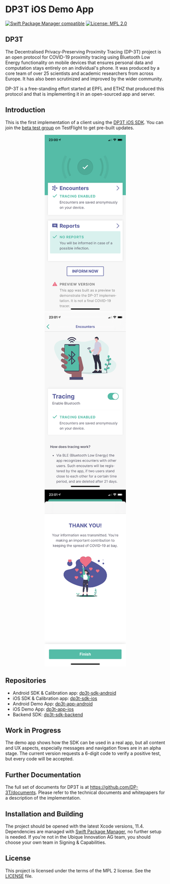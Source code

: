 # DP3T iOS Demo App

[![Swift Package Manager compatible](https://img.shields.io/badge/SPM-%E2%9C%93-brightgreen.svg?style=flat)](https://github.com/apple/swift-package-manager)
[![License: MPL 2.0](https://img.shields.io/badge/License-MPL%202.0-brightgreen.svg)](https://github.com/DP-3T/dp3t-sdk-ios/blob/master/LICENSE)


## DP3T
The Decentralised Privacy-Preserving Proximity Tracing (DP-3T) project is an open protocol for COVID-19 proximity tracing using Bluetooth Low Energy functionality on mobile devices that ensures personal data and computation stays entirely on an individual's phone. It was produced by a core team of over 25 scientists and academic researchers from across Europe. It has also been scrutinized and improved by the wider community.

DP-3T is a free-standing effort started at EPFL and ETHZ that produced this protocol and that is implementing it in an open-sourced app and server.


## Introduction
This is the first implementation of a client using the [DP3T iOS SDK](https://github.com/DP-3T/dp3t-sdk-ios). You can join the [beta test group](https://testflight.apple.com/join/DkKO0Mhd) on TestFlight to get pre-built updates.

<p align="center">
<img src="Documentation/screenshots/screenshot_homescreen.png" width="256">
<img src="Documentation/screenshots/screenshot_encounters.png" width="256">
<img src="Documentation/screenshots/screenshot_thankyou.png" width="256">
</p>

## Repositories
* Android SDK & Calibration app: [dp3t-sdk-android](https://github.com/DP-3T/dp3t-sdk-android)
* iOS SDK & Calibration app: [dp3t-sdk-ios](https://github.com/DP-3T/dp3t-sdk-ios)
* Android Demo App: [dp3t-app-android](https://github.com/DP-3T/dp3t-app-android)
* iOS Demo App: [dp3t-app-ios](https://github.com/DP-3T/dp3t-app-ios)
* Backend SDK: [dp3t-sdk-backend](https://github.com/DP-3T/dp3t-sdk-backend)

## Work in Progress
The demo app shows how the SDK can be used in a real app, but all content and UX aspects, especially messages and navigation flows are in an alpha stage. The current version requests a 6-digit code to verify a positive test, but every code will be accepted.

## Further Documentation
The full set of documents for DP3T is at https://github.com/DP-3T/documents. Please refer to the technical documents and whitepapers for a description of the implementation.


## Installation and Building

The project should be opened with the latest Xcode versions, 11.4. Dependencies are managed with [Swift Package Manager](https://swift.org/package-manager), no further setup is needed. If you're not in the Ubique Innovation AG team, you should choose your own team in Signing & Capabilities.

## License
This project is licensed under the terms of the MPL 2 license. See the [LICENSE](LICENSE) file.
